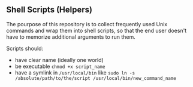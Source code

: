 ## Shell Scripts (Helpers)

The pourpose of this repository is to collect frequently used Unix commands and wrap them into shell scripts, so that the end user doesn't have to memorize additional arguments to run them. 

Scripts should:
* have clear name (ideally one world)
* be executable `chmod +x script_name`
* have a symlink in `/usr/local/bin` like `sudo ln -s /absolute/path/to/the/script /usr/local/bin/new_command_name`
